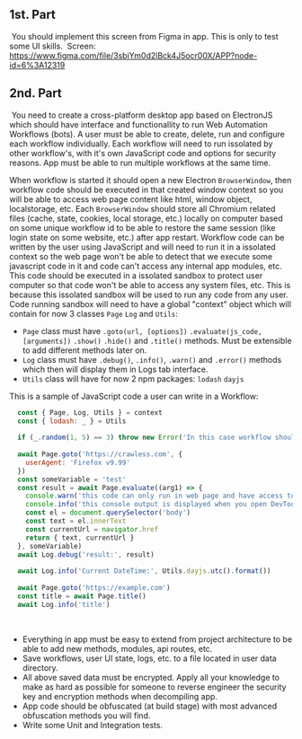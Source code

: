## 1st. Part

​
You should implement this screen from Figma in app. This is only to test some UI skills.
​
Screen: <https://www.figma.com/file/3sbjYm0d2lBck4J5ocr00X/APP?node-id=6%3A12319>
​
​

## 2nd. Part

​
You need to create a cross-platform desktop app based on ElectronJS which should have interface and functionallity to run Web Automation Workflows (bots).
A user must be able to create, delete, run and configure each workflow individually.
Each workflow will need to run issolated by other workflow's, with it's own JavaScript code and options for security reasons.
App must be able to run multiple workflows at the same time.

When workflow is started it should open a new Electron `BrowserWindow`, then workflow code should be executed in that created window context so you will be able to access web page content like html, window object, localstorage, etc.
Each `BrowserWindow` should store all Chromium related files (cache, state, cookies, local storage, etc.) locally on computer based on some unique workflow id to be able to restore the same session (like login state on some website, etc.) after app restart.
Workflow code can be written by the user using JavaScript and will need to run it in a issolated context so the web page won't be able to detect that we execute some javascript code in it and code can't access any internal app modules, etc. This code should be executed in a issolated sandbox to protect user computer so that code won't be able to access any system files, etc. This is because this issolated sandbox will be used to run any code from any user.
​
Code running sandbox will need to have a global "context" object which will contain for now 3 classes `Page` `Log` and `Utils`:
​

- `Page` class must have `.goto(url, [options])` `.evaluate(js_code, [arguments])` `.show()` `.hide()` and `.title()` methods. Must be extensible to add different methods later on.
- `Log` class must have `.debug()`, `.info()`, `.warn()` and `.error()` methods which then will display them in Logs tab interface.
- `Utils` class will have for now 2 npm packages: `lodash` `dayjs`

This is a sample of JavaScript code a user can write in a Workflow:
​

```js
  const { Page, Log, Utils } = context
  const { lodash: _ } = Utils
​
  if (_.random(1, 5) == 3) throw new Error('In this case workflow should be stopped and print this error')
​
  await Page.goto('https://crawless.com', {
    userAgent: 'Firefox v9.99'
  })
  const someVariable = 'test'
  const result = await Page.evaluate((arg1) => {
    console.warn('this code can only run in web page and have access to anything on that page only')
    console.info('this console output is displayed when you open DevTools')
    const el = document.querySelector('body')
    const text = el.innerText
    const currentUrl = navigator.href
    return { text, currentUrl }
  }, someVariable)
  await Log.debug('result:', result)
​
  await Log.info('Current DateTime:', Utils.dayjs.utc().format())
​
  await Page.goto('https://example.com')
  const title = await Page.title()
  await Log.info('title')
```

​

- Everything in app must be easy to extend from project architecture to be able to add new methods, modules, api routes, etc.
- Save workflows, user UI state, logs, etc. to a file located in user data directory.
- All above saved data must be encrypted. Apply all your knowledge to make as hard as possible for someone to reverse engineer the security key and encryption methods when decompiling app.
- App code should be obfuscated (at build stage) with most advanced obfuscation methods you will find.
- Write some Unit and Integration tests.
